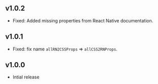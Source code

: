 ## v1.0.2

* Fixed: Added missing properties from React Native documentation.

## v1.0.1

* Fixed: fix name `allRN2CSSProps` => `allCSS2RNProps`.

## v1.0.0

* Intial release
